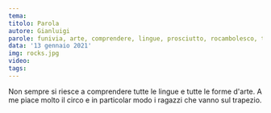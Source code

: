 ```yaml
---
tema:
titolo: Parola
autore: Gianluigi
parole: funivia, arte, comprendere, lingue, prosciutto, rocambolesco, trapezio
data: '13 gennaio 2021'
img: rocks.jpg
video: 
tags: 
---
```

Non sempre si riesce a comprendere tutte le lingue e tutte le forme d'arte. A me piace molto il circo e in particolar modo i ragazzi che vanno sul trapezio.
